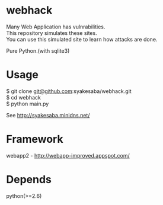 webhack
=======
Many Web Application has vulnrabilities.  
This repository simulates these sites.  
You can use this simulated site to learn how attacks are done.  
  
Pure Python.(with sqlite3)

Usage
=======
$ git clone git@github.com:syakesaba/webhack.git  
$ cd webhack  
$ python main.py  
  
See <http://syakesaba.minidns.net/>

Framework
=======
webapp2 - <http://webapp-improved.appspot.com/>

Depends
=======
python(>=2.6)
